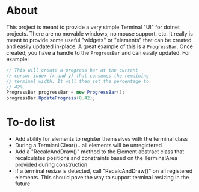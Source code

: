 # About
This project is meant to provide a very simple Terminal "UI" for dotnet 
projects. There are no movable windows, no mouse support, etc. It really 
is meant to provide some useful "widgets" or "elements" that can be created 
and easily updated in-place. A great example of this is a `ProgressBar`. 
Once created, you have a handle to the `ProgressBar` and can easily 
updated. For example:

```csharp
// This will create a progress bar at the current
// cursor index (x and y) that consumes the remaining
// terminal width. It will then set the percentage to
// 42%.
ProgressBar progressBar = new ProgressBar();
progressBar.UpdateProgress(0.42);
```


# To-do list
* Add ability for elements to register themselves with the terminal class
* During a Termianl.Clear().. all elements will be unregistered
* Add a "RecalcAndDraw()" method to the Element abstract class that 
  recalculates positions and constraints based on the TerminalArea provided
  during construction
* if a terminal resize is detected, call "RecalcAndDraw()" on all registered 
  elements. This should pave the way to support terminal resizing in the future
